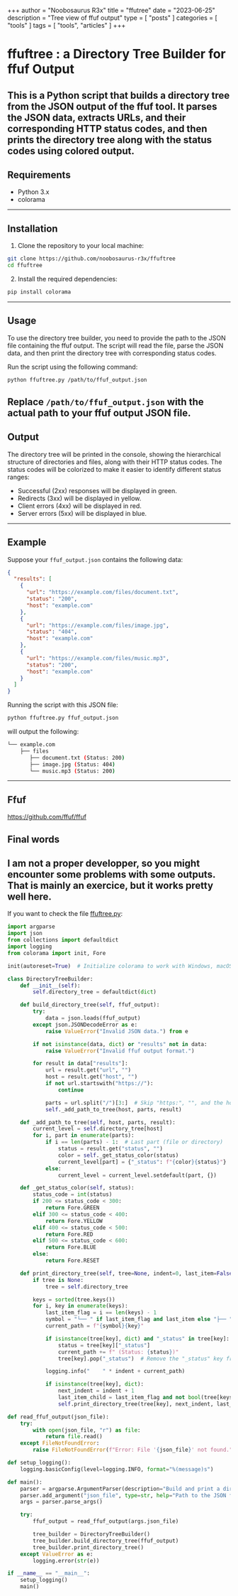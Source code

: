+++
author = "Noobosaurus R3x"
title = "ffutree"
date = "2023-06-25"
description = "Tree view of ffuf output"
type = [
    "posts"
]
categories = [
    "tools"
]
tags = [
    "tools",
    "articles"
]
+++


# ffuftree : a Directory Tree Builder for ffuf Output

This is a Python script that builds a directory tree from the JSON output of the ffuf tool. It parses the JSON data, extracts URLs, and their corresponding HTTP status codes, and then prints the directory tree along with the status codes using colored output.
---
## Requirements

- Python 3.x
- colorama
---
## Installation

1. Clone the repository to your local machine:
```bash
git clone https://github.com/noobosaurus-r3x/ffuftree
cd ffuftree
```


2. Install the required dependencies:
```bash
pip install colorama
```


---
## Usage

To use the directory tree builder, you need to provide the path to the JSON file containing the ffuf output. The script will read the file, parse the JSON data, and then print the directory tree with corresponding status codes.

Run the script using the following command:

```bash
python ffuftree.py /path/to/ffuf_output.json
```


Replace `/path/to/ffuf_output.json` with the actual path to your ffuf output JSON file.
---
## Output

The directory tree will be printed in the console, showing the hierarchical structure of directories and files, along with their HTTP status codes. The status codes will be colorized to make it easier to identify different status ranges:

- Successful (2xx) responses will be displayed in green.
- Redirects (3xx) will be displayed in yellow.
- Client errors (4xx) will be displayed in red.
- Server errors (5xx) will be displayed in blue.
---
## Example

Suppose your `ffuf_output.json` contains the following data:

```json
{
  "results": [
    {
      "url": "https://example.com/files/document.txt",
      "status": "200",
      "host": "example.com"
    },
    {
      "url": "https://example.com/files/image.jpg",
      "status": "404",
      "host": "example.com"
    },
    {
      "url": "https://example.com/files/music.mp3",
      "status": "200",
      "host": "example.com"
    }
  ]
}
```

Running the script with this JSON file:
```bash
python ffuftree.py ffuf_output.json
```
will output the following:
```bash
└── example.com
    ├── files
       ├── document.txt (Status: 200)
       ├── image.jpg (Status: 404)
       └── music.mp3 (Status: 200)
```
---
## Ffuf
https://github.com/ffuf/ffuf

## Final words
I am not a proper developper, so you might encounter some problems with some outputs. That is mainly an exercice, but it works pretty well here.
---
If you want to check the file [ffuftree.py](../../static/files/ffuftree.py):
```python
import argparse
import json
from collections import defaultdict
import logging
from colorama import init, Fore

init(autoreset=True)  # Initialize colorama to work with Windows, macOS, and Linux terminals

class DirectoryTreeBuilder:
    def __init__(self):
        self.directory_tree = defaultdict(dict)

    def build_directory_tree(self, ffuf_output):
        try:
            data = json.loads(ffuf_output)
        except json.JSONDecodeError as e:
            raise ValueError("Invalid JSON data.") from e

        if not isinstance(data, dict) or "results" not in data:
            raise ValueError("Invalid ffuf output format.")

        for result in data["results"]:
            url = result.get("url", "")
            host = result.get("host", "")
            if not url.startswith("https://"):
                continue

            parts = url.split("/")[3:]  # Skip "https:", "", and the host
            self._add_path_to_tree(host, parts, result)

    def _add_path_to_tree(self, host, parts, result):
        current_level = self.directory_tree[host]
        for i, part in enumerate(parts):
            if i == len(parts) - 1:  # Last part (file or directory)
                status = result.get("status", "")
                color = self._get_status_color(status)
                current_level[part] = {"_status": f"{color}{status}"}
            else:
                current_level = current_level.setdefault(part, {})

    def _get_status_color(self, status):
        status_code = int(status)
        if 200 <= status_code < 300:
            return Fore.GREEN
        elif 300 <= status_code < 400:
            return Fore.YELLOW
        elif 400 <= status_code < 500:
            return Fore.RED
        elif 500 <= status_code < 600:
            return Fore.BLUE
        else:
            return Fore.RESET

    def print_directory_tree(self, tree=None, indent=0, last_item=False):
        if tree is None:
            tree = self.directory_tree

        keys = sorted(tree.keys())
        for i, key in enumerate(keys):
            last_item_flag = i == len(keys) - 1
            symbol = "└── " if last_item_flag and last_item else "├── "
            current_path = f"{symbol}{key}"

            if isinstance(tree[key], dict) and "_status" in tree[key]:
                status = tree[key]["_status"]
                current_path += f" (Status: {status})"
                tree[key].pop("_status")  # Remove the "_status" key from the output

            logging.info("    " * indent + current_path)

            if isinstance(tree[key], dict):
                next_indent = indent + 1
                last_item_child = last_item_flag and not bool(tree[keys[i]])
                self.print_directory_tree(tree[key], next_indent, last_item_child)

def read_ffuf_output(json_file):
    try:
        with open(json_file, "r") as file:
            return file.read()
    except FileNotFoundError:
        raise FileNotFoundError(f"Error: File '{json_file}' not found.")

def setup_logging():
    logging.basicConfig(level=logging.INFO, format="%(message)s")

def main():
    parser = argparse.ArgumentParser(description="Build and print a directory tree from ffuf output.")
    parser.add_argument("json_file", type=str, help="Path to the JSON file containing ffuf output.")
    args = parser.parse_args()

    try:
        ffuf_output = read_ffuf_output(args.json_file)

        tree_builder = DirectoryTreeBuilder()
        tree_builder.build_directory_tree(ffuf_output)
        tree_builder.print_directory_tree()
    except ValueError as e:
        logging.error(str(e))

if __name__ == "__main__":
    setup_logging()
    main()
```